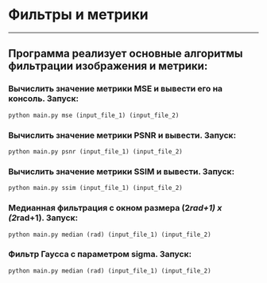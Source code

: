 # Фильтры и метрики
___
## Программа реализует основные алгоритмы фильтрации изображения и метрики:
### Вычислить значение метрики MSE и вывести его на консоль. Запуск:
    python main.py mse (input_file_1) (input_file_2)
### Вычислить значение метрики PSNR и вывести. Запуск:
    python main.py psnr (input_file_1) (input_file_2)
### Вычислить значение метрики SSIM и вывести. Запуск:
    python main.py ssim (input_file_1) (input_file_2)
### Медианная фильтрация с окном размера (2*rad+1) x (2*rad+1). Запуск:
    python main.py median (rad) (input_file_1) (input_file_2)
### Фильтр Гаусса с параметром sigma. Запуск:
    python main.py median (rad) (input_file_1) (input_file_2)

